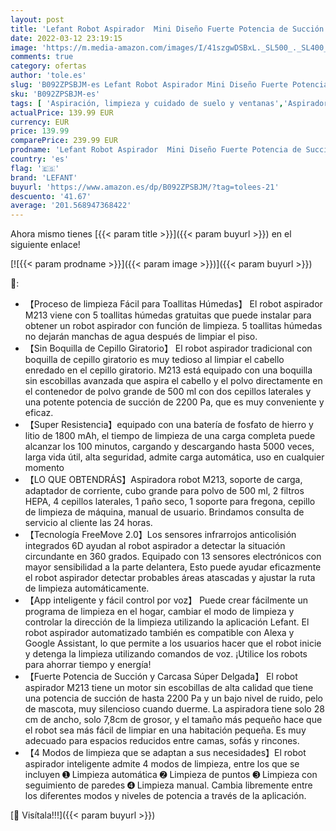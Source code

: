 ```yaml
---
layout: post
title: 'Lefant Robot Aspirador  Mini Diseño Fuerte Potencia de Succión 2200Pa con Trapeador de Piso  Sensor de Colisión 6D  Wi-Fi / App / Alexa  Ideal para Pelo de Animal  Alfombras y Pisos Duros  M213'
date: 2022-03-12 23:19:15
image: 'https://m.media-amazon.com/images/I/41szgwDSBxL._SL500_._SL400_.jpg'
comments: true
category: ofertas
author: 'tole.es'
slug: 'B092ZPSBJM-es Lefant Robot Aspirador Mini Diseño Fuerte Potencia de...'
sku: 'B092ZPSBJM-es'
tags: [ 'Aspiración, limpieza y cuidado de suelo y ventanas','Aspiradoras','Hogar y cocina','Robots aspiradores','alexa','lefant', ]
actualPrice: 139.99 EUR
currency: EUR
price: 139.99
comparePrice: 239.99 EUR
prodname: 'Lefant Robot Aspirador  Mini Diseño Fuerte Potencia de Succión 2200Pa con Trapeador de Piso  Sensor de Colisión 6D  Wi-Fi / App / Alexa  Ideal para Pelo de Animal  Alfombras y Pisos Duros  M213'
country: 'es'
flag: '🇪🇸'
brand: 'LEFANT'
buyurl: 'https://www.amazon.es/dp/B092ZPSBJM/?tag=tolees-21'
descuento: '41.67'
average: '201.568947368422'
---
```


Ahora mismo tienes [{{< param title >}}]({{< param buyurl >}}) en el siguiente enlace!

[![{{< param prodname >}}]({{< param image >}})]({{< param buyurl >}})

🔎:

- 【Proceso de limpieza Fácil para Toallitas Húmedas】 El robot aspirador M213 viene con 5 toallitas húmedas gratuitas que puede instalar para obtener un robot aspirador con función de limpieza. 5 toallitas húmedas no dejarán manchas de agua después de limpiar el piso.
- 【Sin Boquilla de Cepillo Giratorio】 El robot aspirador tradicional con boquilla de cepillo giratorio es muy tedioso al limpiar el cabello enredado en el cepillo giratorio. M213 está equipado con una boquilla sin escobillas avanzada que aspira el cabello y el polvo directamente en el contenedor de polvo grande de 500 ml con dos cepillos laterales y una potente potencia de succión de 2200 Pa, que es muy conveniente y eficaz.
- 【Super Resistencia】equipado con una batería de fosfato de hierro y litio de 1800 mAh, el tiempo de limpieza de una carga completa puede alcanzar los 100 minutos, cargando y descargando hasta 5000 veces, larga vida útil, alta seguridad, admite carga automática, uso en cualquier momento
- 【LO QUE OBTENDRÁS】Aspiradora robot M213, soporte de carga, adaptador de corriente, cubo grande para polvo de 500 ml, 2 filtros HEPA, 4 cepillos laterales, 1 paño seco, 1 soporte para fregona, cepillo de limpieza de máquina, manual de usuario. Brindamos consulta de servicio al cliente las 24 horas.
- 【Tecnología FreeMove 2.0】Los sensores infrarrojos anticolisión integrados 6D ayudan al robot aspirador a detectar la situación circundante en 360 grados. Equipado con 13 sensores electrónicos con mayor sensibilidad a la parte delantera, Esto puede ayudar eficazmente el robot aspirador detectar probables áreas atascadas y ajustar la ruta de limpieza automáticamente.
- 【App inteligente y fácil control por voz】 Puede crear fácilmente un programa de limpieza en el hogar, cambiar el modo de limpieza y controlar la dirección de la limpieza utilizando la aplicación Lefant. El robot aspirador automatizado también es compatible con Alexa y Google Assistant, lo que permite a los usuarios hacer que el robot inicie y detenga la limpieza utilizando comandos de voz. ¡Utilice los robots para ahorrar tiempo y energía!
- 【Fuerte Potencia de Succión y Carcasa Súper Delgada】 El robot aspirador M213 tiene un motor sin escobillas de alta calidad que tiene una potencia de succión de hasta 2200 Pa y un bajo nivel de ruido, pelo de mascota, muy silencioso cuando duerme. La aspiradora tiene solo 28 cm de ancho, solo 7,8cm de grosor, y el tamaño más pequeño hace que el robot sea más fácil de limpiar en una habitación pequeña. Es muy adecuado para espacios reducidos entre camas, sofás y rincones.
- 【4 Modos de limpieza que se adaptan a sus necesidades】El robot aspirador inteligente admite 4 modos de limpieza, entre los que se incluyen ➊ Limpieza automática ➋ Limpieza de puntos ➌ Limpieza con seguimiento de paredes ➍ Limpieza manual. Cambia libremente entre los diferentes modos y niveles de potencia a través de la aplicación.

[🛒 Visítala!!!]({{< param buyurl >}})
